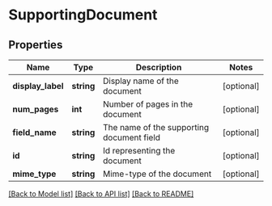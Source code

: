 # SupportingDocument

## Properties
Name | Type | Description | Notes
------------ | ------------- | ------------- | -------------
**display_label** | **string** | Display name of the document | [optional] 
**num_pages** | **int** | Number of pages in the document | [optional] 
**field_name** | **string** | The name of the supporting document field | [optional] 
**id** | **string** | Id representing the document | [optional] 
**mime_type** | **string** | Mime-type of the document | [optional] 

[[Back to Model list]](../README.md#documentation-for-models) [[Back to API list]](../README.md#documentation-for-api-endpoints) [[Back to README]](../README.md)


